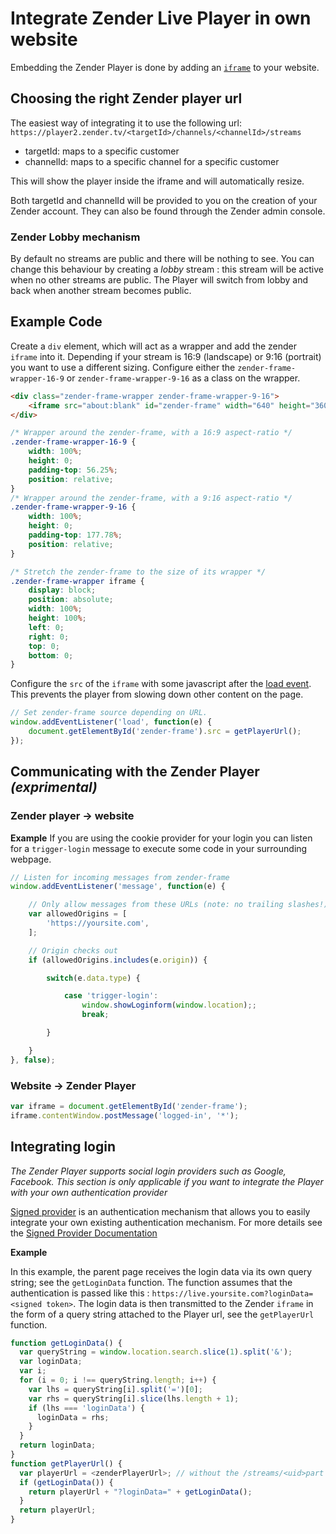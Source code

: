 # Integrate Zender Live Player in own website

Embedding the Zender Player is done by adding an [`iframe`](https://developer.mozilla.org/en-US/docs/Web/HTML/Element/iframe) to your website.

## Choosing the right Zender player url

The easiest way of integrating it to use the following url:
`https://player2.zender.tv/<targetId>/channels/<channelId>/streams`

- targetId: maps to a specific customer
- channelId: maps to a specific channel for a specific customer

This will show the player inside the iframe and will automatically resize.

Both targetId and channelId will be provided to you on the creation of your Zender account. They can also be found through the Zender admin console.

### Zender Lobby mechanism
By default no streams are public and there will be nothing to see.
You can change this behaviour by creating a *lobby* stream : this stream will be active when no other streams are public.
The Player will switch from lobby and back when another stream becomes public.

## Example Code
Create a `div` element, which will act as a wrapper and add the zender `iframe` into it.
Depending if your stream is 16:9 (landscape) or 9:16 (portrait) you want to use a different sizing.
Configure either the `zender-frame-wrapper-16-9` or `zender-frame-wrapper-9-16` as a class on the wrapper.

```html
<div class="zender-frame-wrapper zender-frame-wrapper-9-16">
	<iframe src="about:blank" id="zender-frame" width="640" height="360" frameborder="0" allowfullscreen webkitallowfullscreen mozallowfullscreen oallowfullscreen msallowfullscreen></iframe>
</div>
```

```css
/* Wrapper around the zender-frame, with a 16:9 aspect-ratio */
.zender-frame-wrapper-16-9 {
	width: 100%;
	height: 0;
	padding-top: 56.25%;
	position: relative;
}
/* Wrapper around the zender-frame, with a 9:16 aspect-ratio */
.zender-frame-wrapper-9-16 {
	width: 100%;
	height: 0;
	padding-top: 177.78%;
	position: relative;
}

/* Stretch the zender-frame to the size of its wrapper */
.zender-frame-wrapper iframe {
	display: block;
	position: absolute;
	width: 100%;
	height: 100%;
	left: 0;
	right: 0;
	top: 0;
	bottom: 0;
}
```

Configure the `src` of the `iframe` with some javascript after the [load event](https://developer.mozilla.org/en-US/docs/Web/API/Window/load_event). This prevents the player from slowing down other content on the page.

```javascript
// Set zender-frame source depending on URL.
window.addEventListener('load', function(e) {
	document.getElementById('zender-frame').src = getPlayerUrl();
});
```

## Communicating with the Zender Player *(exprimental)*

### Zender player → website

**Example**
If you are using the cookie provider for your login you can listen for a `trigger-login` message to execute some code in your surrounding webpage.

```javascript
// Listen for incoming messages from zender-frame
window.addEventListener('message', function(e) {

	// Only allow messages from these URLs (note: no trailing slashes!)
	var allowedOrigins = [
		'https://yoursite.com',
	];

	// Origin checks out
	if (allowedOrigins.includes(e.origin)) {

		switch(e.data.type) {

			case 'trigger-login':
				window.showLoginform(window.location);;
				break;

		}

	}
}, false);
```

### Website → Zender Player

```javascript
var iframe = document.getElementById('zender-frame');
iframe.contentWindow.postMessage('logged-in', '*');
```

## Integrating login

*The Zender Player supports social login providers such as Google, Facebook. This section is only applicable if you want to integrate the Player with your own authentication provider*

[Signed provider](SignedProvider.md) is an authentication mechanism that allows you to easily integrate your own existing authentication mechanism. For more details see the [Signed Provider Documentation](SignedProvider.md)

**Example**

In this example, the parent page receives the login data via its own query string; see the `getLoginData` function. 
The function assumes that the authentication is passed like this : `https://live.yoursite.com?loginData=<signed token>`.
The login data is then transmitted to the Zender `iframe` in the form of a query string attached to the Player url, see the `getPlayerUrl` function.

```javascript
function getLoginData() {
  var queryString = window.location.search.slice(1).split('&');
  var loginData;
  var i;
  for (i = 0; i !== queryString.length; i++) {
    var lhs = queryString[i].split('=')[0];
    var rhs = queryString[i].slice(lhs.length + 1);
    if (lhs === 'loginData') {
      loginData = rhs;
    }
  }
  return loginData;
}
function getPlayerUrl() {
  var playerUrl = <zenderPlayerUrl>; // without the /streams/<uid>part
  if (getLoginData()) {
    return playerUrl + "?loginData=" + getLoginData();
  }
  return playerUrl;
}
```
